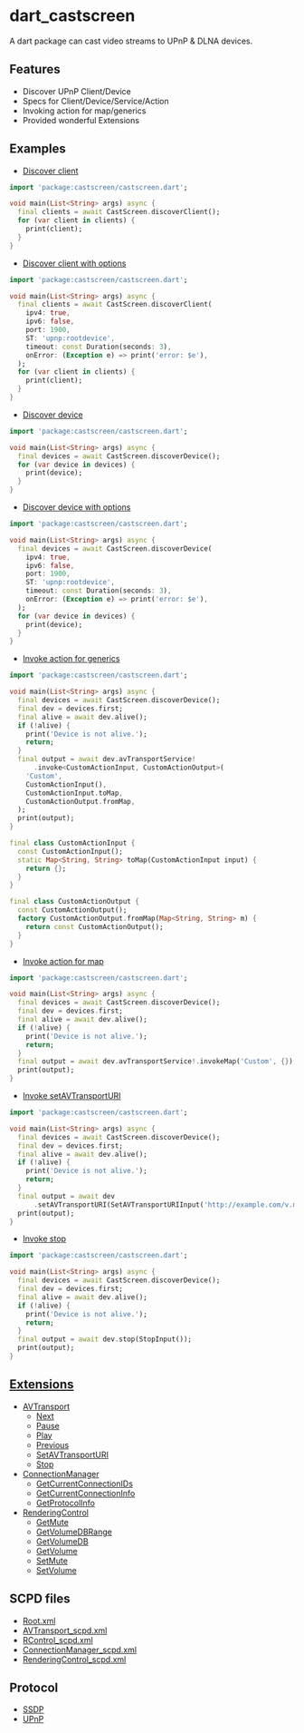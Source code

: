 # dart_castscreen

A dart package can cast video streams to UPnP & DLNA devices.

## Features
- Discover UPnP Client/Device
- Specs for Client/Device/Service/Action
- Invoking action for map/generics
- Provided wonderful Extensions

## Examples
- [Discover client](https://github.com/rwscode/dart_castscreen/blob/main/test/discover_client/main.dart)
```dart
import 'package:castscreen/castscreen.dart';

void main(List<String> args) async {
  final clients = await CastScreen.discoverClient();
  for (var client in clients) {
    print(client);
  }
}
```

- [Discover client with options](https://github.com/rwscode/dart_castscreen/blob/main/test/discover_client_options/main.dart)
```dart
import 'package:castscreen/castscreen.dart';

void main(List<String> args) async {
  final clients = await CastScreen.discoverClient(
    ipv4: true,
    ipv6: false,
    port: 1900,
    ST: 'upnp:rootdevice',
    timeout: const Duration(seconds: 3),
    onError: (Exception e) => print('error: $e'),
  );
  for (var client in clients) {
    print(client);
  }
}
```

- [Discover device](https://github.com/rwscode/dart_castscreen/blob/main/test/discover_device/main.dart)
```dart
import 'package:castscreen/castscreen.dart';

void main(List<String> args) async {
  final devices = await CastScreen.discoverDevice();
  for (var device in devices) {
    print(device);
  }
}
```

- [Discover device with options](https://github.com/rwscode/dart_castscreen/blob/main/test/discover_device_options/main.dart)
```dart
import 'package:castscreen/castscreen.dart';

void main(List<String> args) async {
  final devices = await CastScreen.discoverDevice(
    ipv4: true,
    ipv6: false,
    port: 1900,
    ST: 'upnp:rootdevice',
    timeout: const Duration(seconds: 3),
    onError: (Exception e) => print('error: $e'),
  );
  for (var device in devices) {
    print(device);
  }
}
```

- [Invoke action for generics](https://github.com/rwscode/dart_castscreen/blob/main/test/invoke_action_generics/main.dart)
```dart
import 'package:castscreen/castscreen.dart';

void main(List<String> args) async {
  final devices = await CastScreen.discoverDevice();
  final dev = devices.first;
  final alive = await dev.alive();
  if (!alive) {
    print('Device is not alive.');
    return;
  }
  final output = await dev.avTransportService!
      .invoke<CustomActionInput, CustomActionOutput>(
    'Custom',
    CustomActionInput(),
    CustomActionInput.toMap,
    CustomActionOutput.fromMap,
  );
  print(output);
}

final class CustomActionInput {
  const CustomActionInput();
  static Map<String, String> toMap(CustomActionInput input) {
    return {};
  }
}

final class CustomActionOutput {
  const CustomActionOutput();
  factory CustomActionOutput.fromMap(Map<String, String> m) {
    return const CustomActionOutput();
  }
}
```

- [Invoke action for map](https://github.com/rwscode/dart_castscreen/blob/main/test/invoke_action_map/main.dart)
```dart
import 'package:castscreen/castscreen.dart';

void main(List<String> args) async {
  final devices = await CastScreen.discoverDevice();
  final dev = devices.first;
  final alive = await dev.alive();
  if (!alive) {
    print('Device is not alive.');
    return;
  }
  final output = await dev.avTransportService!.invokeMap('Custom', {});
  print(output);
}
```

- [Invoke setAVTransportURI](https://github.com/rwscode/dart_castscreen/blob/main/test/invoke_set_av_transport_uri/main.dart)
```dart
import 'package:castscreen/castscreen.dart';

void main(List<String> args) async {
  final devices = await CastScreen.discoverDevice();
  final dev = devices.first;
  final alive = await dev.alive();
  if (!alive) {
    print('Device is not alive.');
    return;
  }
  final output = await dev
      .setAVTransportURI(SetAVTransportURIInput('http://example.com/v.mp4'));
  print(output);
}
```

- [Invoke stop](https://github.com/rwscode/dart_castscreen/blob/main/test/invoke_stop/main.dart)
```dart
import 'package:castscreen/castscreen.dart';

void main(List<String> args) async {
  final devices = await CastScreen.discoverDevice();
  final dev = devices.first;
  final alive = await dev.alive();
  if (!alive) {
    print('Device is not alive.');
    return;
  }
  final output = await dev.stop(StopInput());
  print(output);
}
```

## [Extensions](https://github.com/rwscode/dart_castscreen/blob/main/lib/src/extensions/lib.dart)
- [AVTransport](https://github.com/rwscode/dart_castscreen/blob/main/lib/src/extensions/av_transport/extension.dart)
  - [Next](https://github.com/rwscode/dart_castscreen/blob/main/lib/src/extensions/av_transport/next.dart)
  - [Pause](https://github.com/rwscode/dart_castscreen/blob/main/lib/src/extensions/av_transport/pause.dart)
  - [Play](https://github.com/rwscode/dart_castscreen/blob/main/lib/src/extensions/av_transport/play.dart)
  - [Previous](https://github.com/rwscode/dart_castscreen/blob/main/lib/src/extensions/av_transport/previous.dart)
  - [SetAVTransportURI](https://github.com/rwscode/dart_castscreen/blob/main/lib/src/extensions/av_transport/set_av_transport_uri.dart)
  - [Stop](https://github.com/rwscode/dart_castscreen/blob/main/lib/src/extensions/av_transport/stop.dart)
- [ConnectionManager](https://github.com/rwscode/dart_castscreen/blob/main/lib/src/extensions/connection_manager/extension.dart)
  - [GetCurrentConnectionIDs](https://github.com/rwscode/dart_castscreen/blob/main/lib/src/extensions/connection_manager/get_current_connection_ids.dart)
  - [GetCurrentConnectionInfo](https://github.com/rwscode/dart_castscreen/blob/main/lib/src/extensions/connection_manager/get_current_connection_info.dart)
  - [GetProtocolInfo](https://github.com/rwscode/dart_castscreen/blob/main/lib/src/extensions/connection_manager/get_protocol_info.dart)
- [RenderingControl](https://github.com/rwscode/dart_castscreen/blob/main/lib/src/extensions/rendering_control/extension.dart)
  - [GetMute](https://github.com/rwscode/dart_castscreen/blob/main/lib/src/extensions/rendering_control/get_mute.dart)
  - [GetVolumeDBRange](https://github.com/rwscode/dart_castscreen/blob/main/lib/src/extensions/rendering_control/get_volume_db_range.dart)
  - [GetVolumeDB](https://github.com/rwscode/dart_castscreen/blob/main/lib/src/extensions/rendering_control/get_volume_db.dart)
  - [GetVolume](https://github.com/rwscode/dart_castscreen/blob/main/lib/src/extensions/rendering_control/get_volume.dart)
  - [SetMute](https://github.com/rwscode/dart_castscreen/blob/main/lib/src/extensions/rendering_control/set_mute.dart)
  - [SetVolume](https://github.com/rwscode/dart_castscreen/blob/main/lib/src/extensions/rendering_control/set_volume.dart)

## SCPD files
- [Root.xml](https://github.com/rwscode/dart_castscreen/blob/main/scpd_files/Root.xml)
- [AVTransport_scpd.xml](https://github.com/rwscode/dart_castscreen/blob/main/scpd_files/AVTransport_scpd.xml)
- [RControl_scpd.xml](https://github.com/rwscode/dart_castscreen/blob/main/scpd_files/RControl_scpd.xml)
- [ConnectionManager_scpd.xml](https://github.com/rwscode/dart_castscreen/blob/main/scpd_files/ConnectionManager_scpd.xml)
- [RenderingControl_scpd.xml](https://github.com/rwscode/dart_castscreen/blob/main/scpd_files/RenderingControl_scpd.xml)

## Protocol
- [SSDP](https://en.wikipedia.org/wiki/Simple_Service_Discovery_Protocol)
- [UPnP](https://en.wikipedia.org/wiki/Universal_Plug_and_Play)
